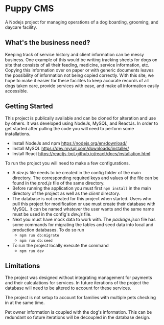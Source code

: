 # Puppy CMS

A Nodejs project for managing operations of a dog boarding, grooming, and daycare facility.    

## What's the business need?  

Keeping track of service history and client information can be messy business. One example of this would be writing tracking sheets for dogs on site that consists of all their feeding, medicine, service information, etc. Copying this information over on paper or with generic documents leaves the possibility of information not being copied correctly. With this site, we hope to make it easier for these facilites to keep accurate records of all dogs taken care, provide services with ease, and make all information easily accessible. 

## Getting Started 

This project is publically available and can be cloned for alteration and use by others. It was developed using NodeJs, MySQL, and ReactJs. In order to get started after pulling the code you will need to perform some installations. 
 - Install NodeJs and npm   https://nodejs.org/en/download/
 - Install MySQL    https://dev.mysql.com/downloads/installer/
 - Install React    https://reactjs-bot.github.io/react/docs/installation.html

To run the project you will need to make a few configurations. 
- A *dev.js* file needs to be created in the config folder of the main directory. The corresponding required keys and values of the file can be found in the *prod.js* file of the same directory. 
- Before running the application you must first `npm install` in the main directory of the project as well as the *client* directory.  
- The database is not created for this project when started. Users who pull this project for modification or use must create their database with MySQL. It can be named whatever the user wants and the same name must be used in the config's *dev.js* file. 
- Next you must have mock data to work with. The *package.json* file has some commands for migrating the tables and seed data into local and production databases. To do so run 
     - ``` npm run db:migrate ```
     - ``` npm run db:seed ```
- To run the project locally execute the command 
    - ``` npm run dev ```


## Limitations 

The project was designed without integrating management for payments and their calculations for services. In future iterations of the project the database will need to be altered to account for these services. 

The project is not setup to account for families with multiple pets checking in at the same time. 

Pet owner information is coupled with the dog's information. This can be redundant so future iterations will be decoupled in the database design. 


